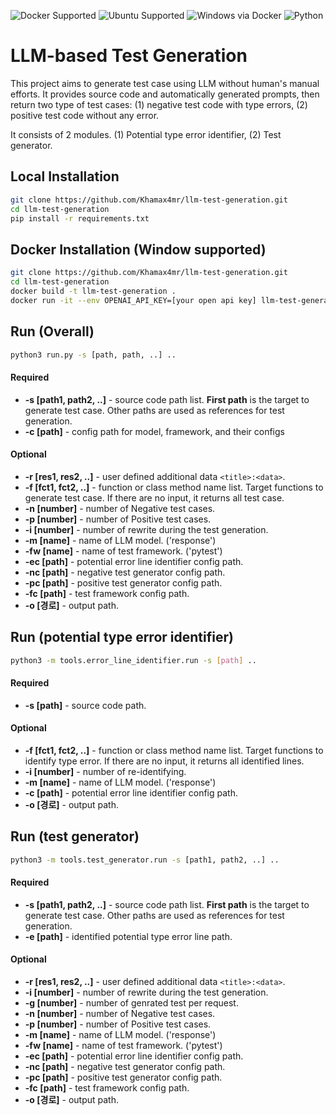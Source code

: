 ![Docker Supported](https://img.shields.io/badge/Docker-supported-green?style=square&logo=docker)
![Ubuntu Supported](https://img.shields.io/badge/Ubuntu-supported-green?style=square&logo=ubuntu)
![Windows via Docker](https://img.shields.io/badge/Windows-via%20Docker-yellow?style=square&logo=window)
![Python](https://img.shields.io/badge/python-≥_3.9-blue)

# LLM-based Test Generation

This project aims to generate test case using LLM without human's manual efforts. It provides source code and automatically generated prompts, then return two type of test cases: (1) negative test code with type errors, (2) positive test code without any error.

It consists of 2 modules. (1) Potential type error identifier, (2) Test generator.


## Local Installation

```sh
git clone https://github.com/Khamax4mr/llm-test-generation.git
cd llm-test-generation
pip install -r requirements.txt
```

## Docker Installation (Window supported)

```sh
git clone https://github.com/Khamax4mr/llm-test-generation.git
cd llm-test-generation
docker build -t llm-test-generation .
docker run -it --env OPENAI_API_KEY=[your open api key] llm-test-generation
```

## Run (Overall)

```sh
python3 run.py -s [path, path, ..] ..
```

#### Required
* **-s [path1, path2, ..]** - source code path list. **First path** is the target to generate test case. Other paths are used as references for test generation.
* **-c [path]** - config path for model, framework, and their configs

#### Optional
* **-r [res1, res2, ..]** - user defined additional data `<title>:<data>`.
* **-f [fct1, fct2, ..]** - function or class method name list. Target functions to generate test case. If there are no input, it returns all test case.
* **-n [number]** - number of Negative test cases.
* **-p [number]** - number of Positive test cases.
* **-i [number]** - number of rewrite during the test generation.
* **-m [name]** - name of LLM model. ('response')
* **-fw [name]** - name of test framework. ('pytest')
* **-ec [path]** - potential error line identifier config path.
* **-nc [path]** - negative test generator config path.
* **-pc [path]** - positive test generator config path.
* **-fc [path]** - test framework config path.
* **-o [경로]** - output path.

## Run (potential type error identifier)

```sh
python3 -m tools.error_line_identifier.run -s [path] ..
```

#### Required
* **-s [path]** - source code path.

#### Optional
* **-f [fct1, fct2, ..]** - function or class method name list. Target functions to identify type error. If there are no input, it returns all identified lines.
* **-i [number]** - number of re-identifying.
* **-m [name]** - name of LLM model. ('response')
* **-c [path]** - potential error line identifier config path.
* **-o [경로]** - output path.


## Run (test generator)

```sh
python3 -m tools.test_generator.run -s [path1, path2, ..] ..
```

#### Required
* **-s [path1, path2, ..]** - source code path list. **First path** is the target to generate test case. Other paths are used as references for test generation.
* **-e [path]** - identified potential type error line path.

#### Optional
* **-r [res1, res2, ..]** - user defined additional data `<title>:<data>`.
* **-i [number]** - number of rewrite during the test generation.
* **-g [number]** - number of genrated test per request.
* **-n [number]** - number of Negative test cases.
* **-p [number]** - number of Positive test cases.
* **-m [name]** - name of LLM model. ('response')
* **-fw [name]** - name of test framework. ('pytest')
* **-ec [path]** - potential error line identifier config path.
* **-nc [path]** - negative test generator config path.
* **-pc [path]** - positive test generator config path.
* **-fc [path]** - test framework config path.
* **-o [경로]** - output path.